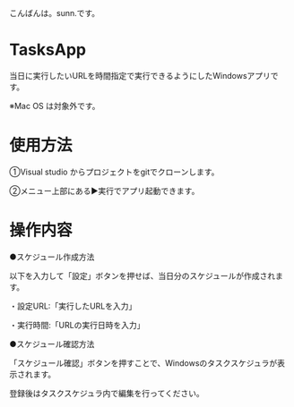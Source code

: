 こんばんは。sunn.です。

# TasksApp
当日に実行したいURLを時間指定で実行できるようにしたWindowsアプリです。

※Mac OS は対象外です。

# 使用方法
①Visual studio からプロジェクトをgitでクローンします。

②メニュー上部にある▶実行でアプリ起動できます。

# 操作内容
●スケジュール作成方法

以下を入力して「設定」ボタンを押せば、当日分のスケジュールが作成されます。

・設定URL:「実行したURLを入力」

・実行時間:「URLの実行日時を入力」

●スケジュール確認方法

「スケジュール確認」ボタンを押すことで、Windowsのタスクスケジュラが表示されます。

登録後はタスクスケジュラ内で編集を行ってください。
